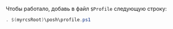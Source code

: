 Чтобы работало, добавь в файл `$Profile` следующую строку:

```powershell
. $(myrcsRoot)\posh\profile.ps1
```